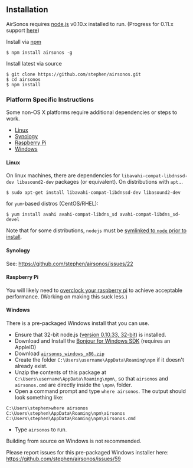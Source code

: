Installation
------------

AirSonos requires [node.js](http://nodejs.org) v0.10.x installed to run. (Progress for 0.11.x support [here](https://github.com/stephen/airsonos/issues/33))

Install via [npm](https://www.npmjs.org)
```
$ npm install airsonos -g
```

Install latest via source
```
$ git clone https://github.com/stephen/airsonos.git
$ cd airsonos
$ npm install
```

### Platform Specific Instructions

Some non-OS X platforms require additional dependencies or steps to work.

- [Linux](#linux)
- [Synology](#synology)
- [Raspberry Pi](#raspberry-pi)
- [Windows](#windows)

#### Linux

On linux machines, there are dependencies for `libavahi-compat-libdnssd-dev libasound2-dev` packages (or equivalent). On distributions with `apt`...
```
$ sudo apt-get install libavahi-compat-libdnssd-dev libasound2-dev
```
for `yum`-based distros (CentOS/RHEL):
```
$ yum install avahi avahi-compat-libdns_sd avahi-compat-libdns_sd-devel
```

Note that for some distributions, `nodejs` must be [symlinked to `node` prior to install](https://github.com/stephen/airsonos/issues/90).

#### Synology

See: https://github.com/stephen/airsonos/issues/22

#### Raspberry Pi

You will likely need to [overclock your raspberry pi](https://github.com/stephen/airsonos/issues/42) to achieve acceptable performance. (Working on making this suck less.)

#### Windows

There is a pre-packaged Windows install that you can use.

- Ensure that 32-bit node.js ([version 0.10.33, 32-bit](http://nodejs.org/dist/v0.10.33/node-v0.10.33-x86.msi)) is installed.
- Download and Install the [Bonjour for Windows SDK](https://developer.apple.com/downloads/index.action?q=Bonjour%20SDK%20for%20Windows#) (requires an AppleID)
- Download [`airsonos_windows_x86.zip`](https://github.com/stephen/airsonos/releases/tag/0.0.19)
- Create the folder `C:\Users\username\AppData\Roaming\npm` if it doesn't already exist.
- Unzip the contents of this package at `C:\Users\username\AppData\Roaming\npm\`, so that `airsonos` and `airsonos.cmd` are directly inside the `\npm\` folder.
- Open a command prompt and type `where airsonos`. The output should look something like:
```
C:\Users\stephen>where airsonos
C:\Users\stephen\AppData\Roaming\npm\airsonos
C:\Users\stephen\AppData\Roaming\npm\airsonos.cmd
```
- Type `airsonos` to run.

Building from source on Windows is not recommended.

Please report issues for this pre-packaged Windows installer here: https://github.com/stephen/airsonos/issues/59

